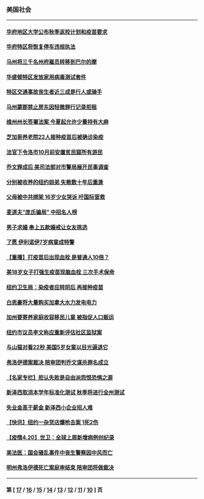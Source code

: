 ### 美国社会
---
#### [华府地区大学公布秋季返校计划和疫苗要求](../../pages/ncid1078160/n12896569.md) 
#### [华府特区将恢复停车违规执法](../../pages/ncid1078160/n12896558.md) 
#### [马州将三千名州府雇员转移到巴尔的摩](../../pages/ncid1078160/n12896551.md) 
#### [华盛顿特区发放家用病毒测试套件](../../pages/ncid1078160/n12896545.md) 
#### [特区交通事故丧生者近三成是行人或骑手](../../pages/ncid1078160/n12896530.md) 
#### [马州蒙郡禁止房东因轻微罪行记录拒租](../../pages/ncid1078160/n12896522.md) 
#### [维州州长签署法案 今夏起允许少量持有大麻](../../pages/ncid1078160/n12896515.md) 
#### [芝加哥养老院22人接种疫苗后被确诊染疫](../../pages/ncid1078160/n12896331.md) 
#### [法官下令洛市10月前安置贫民窟所有游民](../../pages/ncid1078160/n12896447.md) 
#### [乔文罪成后 美司法部对市警局展开民事调查](../../pages/ncid1078160/n12896319.md) 
#### [分别被收养的纽约姐弟 失散数十年后重逢](../../pages/ncid1078160/n12895537.md) 
#### [父母被中共绑架 16岁少女哭诉 吁国际营救](../../pages/ncid1078160/n12894585.md) 
#### [麦道夫“庞氏骗局” 中招名人榜](../../pages/ncid1078160/n12895554.md) 
#### [男子求婚 奉上五款婚戒让女友挑选](../../pages/ncid1078160/n12895543.md) 
#### [了愿 伊利诺伊7岁病童成特警](../../pages/ncid1078160/n12895528.md) 
#### [【重播】打疫苗后出现血栓 是普通人10倍？](../../pages/ncid1078160/n12895454.md) 
#### [美18岁女子打强生疫苗现脑血栓 三次手术保命](../../pages/ncid1078160/n12894741.md) 
#### [纽约卫生局：染疫者应转阴后  再接种疫苗](../../pages/ncid1078160/n12894510.md) 
#### [白思豪将大量购买加拿大水力发电电力](../../pages/ncid1078160/n12894493.md) 
#### [加州要寄养家庭收容移民儿童 被指促人口贩运](../../pages/ncid1078160/n12894324.md) 
#### [纽约市议员李文称应重新评估社区监狱案](../../pages/ncid1078160/n12894485.md) 
#### [与山猫对看22秒 美国5岁女童以目光逼退它](../../pages/ncid1078160/n12894446.md) 
#### [弗洛伊德案裁决 陪审团判乔文谋杀罪名成立](../../pages/ncid1078160/n12893910.md) 
#### [【名家专栏】拒认失败是自由派怨恨恐惧之源](../../pages/ncid1078160/n12892887.md) 
#### [新泽西取消本学年标准化测试 秋季将进行全州测试](../../pages/ncid1078160/n12893640.md) 
#### [失业金高于薪金 新泽西小企业招人难](../../pages/ncid1078160/n12893589.md) 
#### [【快讯】纽约一杂货店爆枪击案 1死2伤](../../pages/ncid1078160/n12893529.md) 
#### [【疫情4.20】世卫：全球上周新增病例创纪录](../../pages/ncid1078160/n12892336.md) 
#### [美法医：国会骚乱事件中丧生警察因中风而亡](../../pages/ncid1078160/n12891610.md) 
#### [明州弗洛伊德死亡案庭审结束 陪审团将做裁决](../../pages/ncid1078160/n12891241.md) 

---
#### 第 [ [17](./17.md) / [16](./16.md) / [15](./15.md) / [14](./14.md) / [13](./13.md) / [12](./12.md) / [11](./11.md) / [10](./10.md) ] 页
